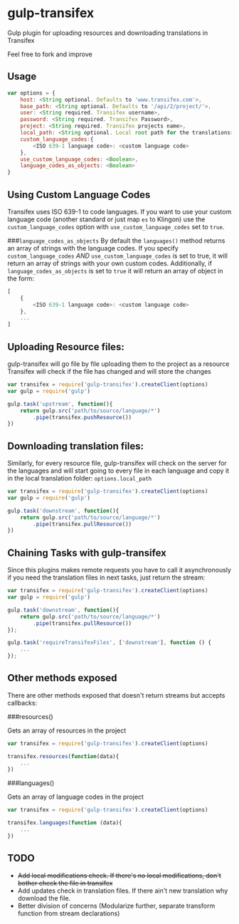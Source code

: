 gulp-transifex
==============

Gulp plugin for uploading resources and downloading translations in Transifex

Feel free to fork and improve

Usage
------

```javascript
var options = {
    host: <String optional. Defaults to 'www.transifex.com'>,
    base_path: <String optional. Defaults to '/api/2/project/'>,
    user: <String required. Transifex username>,
    password: <String required. Transifex Password>,
    project: <String required. Transifex projects name>,
    local_path: <String optional. Local root path for the translations>,
    custom_language_codes:{
        <ISO 639-1 language code>: <custom language code>
    },
    use_custom_language_codes: <Boolean>,
    language_codes_as_objects: <Boolean>
}
```

Using Custom Language Codes
---------------------------

Transifex uses ISO 639-1 to code languages. If you want to use your custom language code (another standard or just map `es` to Klingon) use the `custom_language_codes` option with `use_custom_language_codes` set to `true`.

###`language_codes_as_objects`
By default the `languages()` method returns an array of strings with the language codes. If you specify `custom_language_codes` _AND_ `use_custom_language_codes` is set to true, it will return an array of strings with your own custom codes.
Additionally, if `language_codes_as_objects` is set to `true` it will return an array of object in the form:

```javascript
[
    {
        <ISO 639-1 language code>: <custom language code>
    },
    ...
]
```


Uploading Resource files:
-------------------------
gulp-transifex will go file by file uploading them to the project as a resource
Transifex will check if the file has changed and will store the changes

```javascript
var transifex = require('gulp-transifex').createClient(options)
var gulp = require('gulp')

gulp.task('upstream', function(){
    return gulp.src('path/to/source/language/*')
        .pipe(transifex.pushResource())
})
```

Downloading translation files:
------------------------------
Similarly, for every resource file, gulp-transifex will check on the server for the languages and will start going to every file in each language and copy it in the local translation folder: `options.local_path`

```javascript
var transifex = require('gulp-transifex').createClient(options)
var gulp = require('gulp')

gulp.task('downstream', function(){
    return gulp.src('path/to/source/language/*')
        .pipe(transifex.pullResource())
})
```

Chaining Tasks with gulp-transifex
-----------------------------------

Since this plugins makes remote requests you have to call it asynchronously if you
need the translation files in next tasks, just return the stream:

```javascript
var transifex = require('gulp-transifex').createClient(options)
var gulp = require('gulp')

gulp.task('downstream', function(){
    return gulp.src('path/to/source/language/*')
        .pipe(transifex.pullResource())
});

gulp.task('requireTransifexFiles', ['downstream'], function () {
    ...
});
```

Other methods exposed
---------------------

There are other methods exposed that doesn't return streams but accepts callbacks:

###resources()

Gets an array of resources in the project

```javascript
var transifex = require('gulp-transifex').createClient(options)

transifex.resources(function(data){
    ...
})
```

###languages()

Gets an array of language codes in the project

```javascript
var transifex = require('gulp-transifex').createClient(options)

transifex.languages(function (data){
    ...
})
```

TODO
----

* ~~Add local modifications check. If there's no local modifications, don't bother check the file in transifex~~
* Add updates check in translation files. If there ain't new translation why download the file.
* Better division of concerns (Modularize further, separate transform function from stream declarations)
